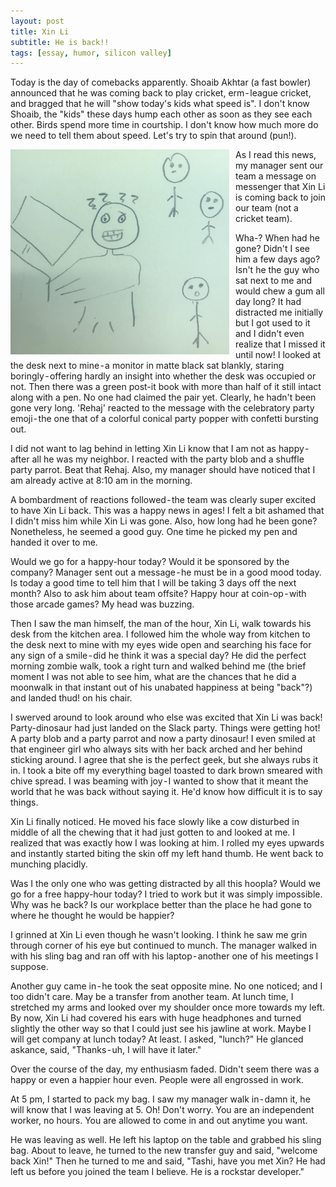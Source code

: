 ```yaml
---
layout: post
title: Xin Li
subtitle: He is back!!
tags: [essay, humor, silicon valley]
---
```


Today is the day of comebacks apparently. Shoaib Akhtar (a fast bowler) announced that he was coming back to play cricket, erm - league cricket, and bragged that he will "show today's kids what speed is". I don't know Shoaib, the "kids" these days hump each other as soon as they see each other. Birds spend more time in courtship. I don't know how much more do we need to tell them about speed. Let's try to spin that around (pun!).

<img align="left" src="/img/blog_images/2019-02-14/xin_li.jpg" alt="drawing" width="350" style="padding: 0px 10px 0px 0px;"/>

As I read this news, my manager sent our team a message on messenger that Xin Li is coming back to join our team (not a cricket team).

Wha-? When had he gone? Didn't I see him a few days ago? Isn't he the guy who sat next to me and would chew a gum all day long? It had distracted me initially but I got used to it and I didn't even realize that I missed it until now! I looked at the desk next to mine - a monitor in matte black sat blankly, staring boringly - offering hardly an insight into whether the desk was occupied or not. Then there was a green post-it book with more than half of it still intact along with a pen. No one had claimed the pair yet. Clearly, he hadn't been gone very long.
'Rehaj' reacted to the message with the celebratory party emoji - the one that of a colorful conical party popper with confetti bursting out.

I did not want to lag behind in letting Xin Li know that I am not as happy - after all he was my neighbor. I reacted with the party blob and a shuffle party parrot. Beat that Rehaj. Also, my manager should have noticed that I am already active at 8:10 am in the morning.

A bombardment of reactions followed - the team was clearly super excited to have Xin Li back. This was a happy news in ages! I felt a bit ashamed that I didn't miss him while Xin Li was gone. Also, how long had he been gone? Nonetheless, he seemed a good guy. One time he picked my pen and handed it over to me.

Would we go for a happy-hour today? Would it be sponsored by the company? Manager sent out a message - he must be in a good mood today. Is today a good time to tell him that I will be taking 3 days off the next month? Also to ask him about team offsite? Happy hour at coin-op - with those arcade games? My head was buzzing.

Then I saw the man himself, the man of the hour, Xin Li, walk towards his desk from the kitchen area. I followed him the whole way from kitchen to the desk next to mine with my eyes wide open and searching his face for any sign of a smile - did he think it was a special day? He did the perfect morning zombie walk, took a right turn and walked behind me (the brief moment I was not able to see him, what are the chances that he did a moonwalk in that instant out of his unabated happiness at being "back"?) and landed thud! on his chair.

I swerved around to look around who else was excited that Xin Li was back! Party-dinosaur had just landed on the Slack party. Things were getting hot! A party blob and a party parrot and now a party dinosaur! I even smiled at that engineer girl who always sits with her back arched and her behind sticking around. I agree that she is the perfect geek, but she always rubs it in. I took a bite off my everything bagel toasted to dark brown smeared with chive spread. I was beaming with joy - I wanted to show that it meant the world that he was back without saying it. He'd know how difficult it is to say things.

Xin Li finally noticed. He moved his face slowly like a cow disturbed in middle of all the chewing that it had just gotten to and looked at me. I realized that was exactly how I was looking at him. I rolled my eyes upwards and instantly started biting the skin off my left hand thumb. He went back to munching placidly.

Was I the only one who was getting distracted by all this hoopla? Would we go for a free happy-hour today? I tried to work but it was simply impossible. Why was he back? Is our workplace better than the place he had gone to where he thought he would be happier?

I grinned at Xin Li even though he wasn't looking. I think he saw me grin through corner of his eye but continued to munch. The manager walked in with his sling bag and ran off with his laptop - another one of his meetings I suppose.

Another guy came in - he took the seat opposite mine. No one noticed; and I too didn't care. May be a transfer from another team. At lunch time, I stretched my arms and looked over my shoulder once more towards my left. By now, Xin Li had covered his ears with huge headphones and turned slightly the other way so that I could just see his jawline at work. Maybe I will get company at lunch today? At least. I asked, "lunch?" He glanced askance, said, "Thanks - uh, I will have it later."

Over the course of the day, my enthusiasm faded. Didn't seem there was a happy or even a happier hour even. People were all engrossed in work.

At 5 pm, I started to pack my bag. I saw my manager walk in - damn it, he will know that I was leaving at 5. Oh! Don't worry. You are an independent worker, no hours. You are allowed to come in and out anytime you want.

He was leaving as well. He left his laptop on the table and grabbed his sling bag. About to leave, he turned to the new transfer guy and said, "welcome back Xin!" Then he turned to me and said, "Tashi, have you met Xin? He had left us before you joined the team I believe. He is a rockstar developer."
